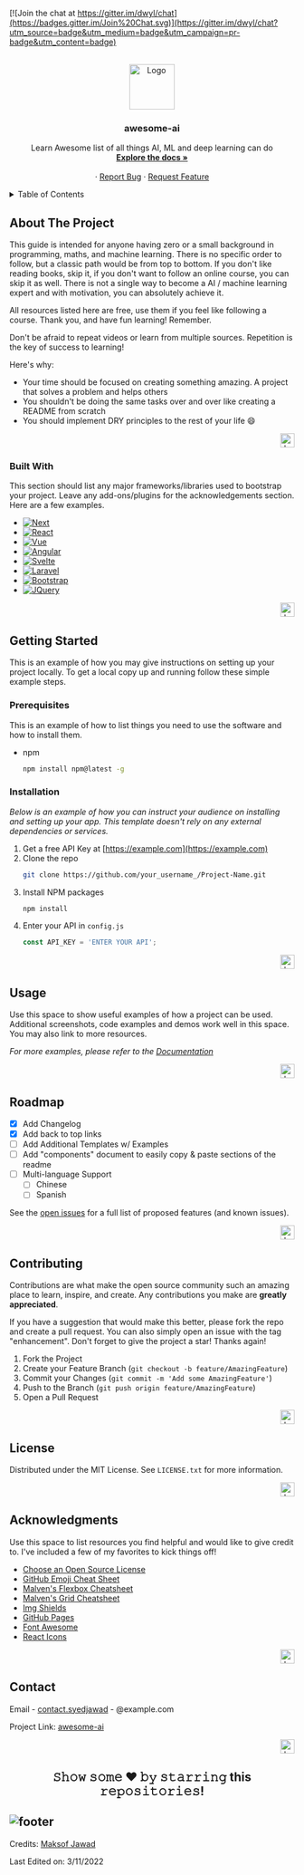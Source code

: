 
<a name="readme-top"></a>
[![Join the chat at https://gitter.im/dwyl/chat](https://badges.gitter.im/Join%20Chat.svg)](https://gitter.im/dwyl/chat?utm_source=badge&utm_medium=badge&utm_campaign=pr-badge&utm_content=badge)
<!-- PROJECT LOGO -->
<br />
<div align="center">
  <a href="https://github.com/maksof-jawad/awesome-ai">
    <img src="https://github.com/maksof-jawad/awesome-ai/blob/main/images/logo.webp" alt="Logo" width="80" height="80">
  </a>

  <h3 align="center">awesome-ai</h3>

  <p align="center">
    Learn Awesome list of all things AI, ML and deep learning can do
    <br />
    <a href="https://github.com/maksof-jawad/awesome-ai"><strong>Explore the docs »</strong></a>
    <br />
    <br />
    ·
    <a href="https://github.com/maksof-jawad/awesome-ai/issues">Report Bug</a>
    ·
    <a href="https://github.com/maksof-jawad/awesome-ai/issues">Request Feature</a>
  </p>
</div>



<!-- TABLE OF CONTENTS -->
<details>
  <summary>Table of Contents</summary>
  <ol>
    <li>
      <a href="#about-the-project">About The Project</a>
      <ul>
        <li><a href="#built-with">Built With</a></li>
      </ul>
    </li>
    <li>
      <a href="#getting-started">Getting Started</a>
      <ul>
        <li><a href="#prerequisites">Prerequisites</a></li>
        <li><a href="#installation">Installation</a></li>
      </ul>
    </li>
    <li><a href="#usage">Usage</a></li>
    <li><a href="#roadmap">Roadmap</a></li>
    <li><a href="#contributing">Contributing</a></li>
    <li><a href="#license">License</a></li>
    <li><a href="#contact">Contact</a></li>
    <li><a href="#acknowledgments">Acknowledgments</a></li>
  </ol>
</details>



<!-- ABOUT THE PROJECT -->
## About The Project

This guide is intended for anyone having zero or a small background in programming, maths, and machine learning. There is no specific order to follow, but a classic path would be from top to bottom. If you don't like reading books, skip it, if you don't want to follow an online course, you can skip it as well. There is not a single way to become a AI / machine learning expert and with motivation, you can absolutely achieve it.

All resources listed here are free, use them if you feel like following a course. Thank you, and have fun learning! Remember.

Don't be afraid to repeat videos or learn from multiple sources. Repetition is the key of success to learning!

Here's why:
* Your time should be focused on creating something amazing. A project that solves a problem and helps others
* You shouldn't be doing the same tasks over and over like creating a README from scratch
* You should implement DRY principles to the rest of your life :smile:

<p align="right"><a href="#readme-top"><img alt="back to top" width="25" height="25" src="https://img.icons8.com/external-others-inmotus-design/67/000000/external-Top-keyboard-others-inmotus-design-2.png"/></a></p>



### Built With

This section should list any major frameworks/libraries used to bootstrap your project. Leave any add-ons/plugins for the acknowledgements section. Here are a few examples.

* [![Next][Next.js]][Next-url]
* [![React][React.js]][React-url]
* [![Vue][Vue.js]][Vue-url]
* [![Angular][Angular.io]][Angular-url]
* [![Svelte][Svelte.dev]][Svelte-url]
* [![Laravel][Laravel.com]][Laravel-url]
* [![Bootstrap][Bootstrap.com]][Bootstrap-url]
* [![JQuery][JQuery.com]][JQuery-url]

<p align="right"><a href="#readme-top"><img alt="back to top" width="25" height="25" src="https://img.icons8.com/external-others-inmotus-design/67/000000/external-Top-keyboard-others-inmotus-design-2.png"/></a></p>



<!-- GETTING STARTED -->
## Getting Started

This is an example of how you may give instructions on setting up your project locally.
To get a local copy up and running follow these simple example steps.

### Prerequisites

This is an example of how to list things you need to use the software and how to install them.
* npm
  ```sh
  npm install npm@latest -g
  ```

### Installation

_Below is an example of how you can instruct your audience on installing and setting up your app. This template doesn't rely on any external dependencies or services._

1. Get a free API Key at [https://example.com](https://example.com)
2. Clone the repo
   ```sh
   git clone https://github.com/your_username_/Project-Name.git
   ```
3. Install NPM packages
   ```sh
   npm install
   ```
4. Enter your API in `config.js`
   ```js
   const API_KEY = 'ENTER YOUR API';
   ```

<p align="right"><a href="#readme-top"><img alt="back to top" width="25" height="25" src="https://img.icons8.com/external-others-inmotus-design/67/000000/external-Top-keyboard-others-inmotus-design-2.png"/></a></p>



<!-- USAGE EXAMPLES -->
## Usage

Use this space to show useful examples of how a project can be used. Additional screenshots, code examples and demos work well in this space. You may also link to more resources.

_For more examples, please refer to the [Documentation](https://example.com)_

<p align="right"><a href="#readme-top"><img alt="back to top" width="25" height="25" src="https://img.icons8.com/external-others-inmotus-design/67/000000/external-Top-keyboard-others-inmotus-design-2.png"/></a></p>



<!-- ROADMAP -->
## Roadmap

- [x] Add Changelog
- [x] Add back to top links
- [ ] Add Additional Templates w/ Examples
- [ ] Add "components" document to easily copy & paste sections of the readme
- [ ] Multi-language Support
    - [ ] Chinese
    - [ ] Spanish

See the [open issues](https://github.com/othneildrew/Best-README-Template/issues) for a full list of proposed features (and known issues).

<p align="right"><a href="#readme-top"><img alt="back to top" width="25" height="25" src="https://img.icons8.com/external-others-inmotus-design/67/000000/external-Top-keyboard-others-inmotus-design-2.png"/></a></p>



<!-- CONTRIBUTING -->
## Contributing

Contributions are what make the open source community such an amazing place to learn, inspire, and create. Any contributions you make are **greatly appreciated**.

If you have a suggestion that would make this better, please fork the repo and create a pull request. You can also simply open an issue with the tag "enhancement".
Don't forget to give the project a star! Thanks again!

1. Fork the Project
2. Create your Feature Branch (`git checkout -b feature/AmazingFeature`)
3. Commit your Changes (`git commit -m 'Add some AmazingFeature'`)
4. Push to the Branch (`git push origin feature/AmazingFeature`)
5. Open a Pull Request

<p align="right"><a href="#readme-top"><img alt="back to top" width="25" height="25" src="https://img.icons8.com/external-others-inmotus-design/67/000000/external-Top-keyboard-others-inmotus-design-2.png"/></a></p>



<!-- LICENSE -->
## License

Distributed under the MIT License. See `LICENSE.txt` for more information.

<p align="right"><a href="#readme-top"><img alt="back to top" width="25" height="25" src="https://img.icons8.com/external-others-inmotus-design/67/000000/external-Top-keyboard-others-inmotus-design-2.png"/></a></p>


<!-- ACKNOWLEDGMENTS -->
## Acknowledgments

Use this space to list resources you find helpful and would like to give credit to. I've included a few of my favorites to kick things off!

* [Choose an Open Source License](https://choosealicense.com)
* [GitHub Emoji Cheat Sheet](https://www.webpagefx.com/tools/emoji-cheat-sheet)
* [Malven's Flexbox Cheatsheet](https://flexbox.malven.co/)
* [Malven's Grid Cheatsheet](https://grid.malven.co/)
* [Img Shields](https://shields.io)
* [GitHub Pages](https://pages.github.com)
* [Font Awesome](https://fontawesome.com)
* [React Icons](https://react-icons.github.io/react-icons/search)

<p align="right"><a href="#readme-top"><img alt="back to top" width="25" height="25" src="https://img.icons8.com/external-others-inmotus-design/67/000000/external-Top-keyboard-others-inmotus-design-2.png"/></a></p>



<!-- MARKDOWN LINKS & IMAGES -->
<!-- https://www.markdownguide.org/basic-syntax/#reference-style-links -->
[contributors-shield]: https://img.shields.io/github/contributors/othneildrew/Best-README-Template.svg?style=for-the-badge
[contributors-url]: https://github.com/othneildrew/Best-README-Template/graphs/contributors
[forks-shield]: https://img.shields.io/github/forks/othneildrew/Best-README-Template.svg?style=for-the-badge
[forks-url]: https://github.com/othneildrew/Best-README-Template/network/members
[stars-shield]: https://img.shields.io/github/stars/othneildrew/Best-README-Template.svg?style=for-the-badge
[stars-url]: https://github.com/othneildrew/Best-README-Template/stargazers
[issues-shield]: https://img.shields.io/github/issues/othneildrew/Best-README-Template.svg?style=for-the-badge
[issues-url]: https://github.com/othneildrew/Best-README-Template/issues
[license-shield]: https://img.shields.io/github/license/othneildrew/Best-README-Template.svg?style=for-the-badge
[license-url]: https://github.com/othneildrew/Best-README-Template/blob/master/LICENSE.txt
[linkedin-shield]: https://img.shields.io/badge/-LinkedIn-black.svg?style=for-the-badge&logo=linkedin&colorB=555
[linkedin-url]: https://linkedin.com/in/othneildrew
[product-screenshot]: images/screenshot.png
[Next.js]: https://img.shields.io/badge/next.js-000000?style=for-the-badge&logo=nextdotjs&logoColor=white
[Next-url]: https://nextjs.org/
[React.js]: https://img.shields.io/badge/React-20232A?style=for-the-badge&logo=react&logoColor=61DAFB
[React-url]: https://reactjs.org/
[Vue.js]: https://img.shields.io/badge/Vue.js-35495E?style=for-the-badge&logo=vuedotjs&logoColor=4FC08D
[Vue-url]: https://vuejs.org/
[Angular.io]: https://img.shields.io/badge/Angular-DD0031?style=for-the-badge&logo=angular&logoColor=white
[Angular-url]: https://angular.io/
[Svelte.dev]: https://img.shields.io/badge/Svelte-4A4A55?style=for-the-badge&logo=svelte&logoColor=FF3E00
[Svelte-url]: https://svelte.dev/
[Laravel.com]: https://img.shields.io/badge/Laravel-FF2D20?style=for-the-badge&logo=laravel&logoColor=white
[Laravel-url]: https://laravel.com
[Bootstrap.com]: https://img.shields.io/badge/Bootstrap-563D7C?style=for-the-badge&logo=bootstrap&logoColor=white
[Bootstrap-url]: https://getbootstrap.com
[JQuery.com]: https://img.shields.io/badge/jQuery-0769AD?style=for-the-badge&logo=jquery&logoColor=white
[JQuery-url]: https://jquery.com 

<!-- CONTACT -->
## Contact

Email - [contact.syedjawad](mailto:contact.syedjawad@gmail.com) - @example.com

Project Link: [awesome-ai](https://github.com/maksof-jawad/awesome-ai/)

<p align="right"><a href="#readme-top"><img alt="back to top" width="25" height="25" src="https://img.icons8.com/external-others-inmotus-design/67/000000/external-Top-keyboard-others-inmotus-design-2.png"/></a></p>


<div align="center">
  
## 𝚂𝚑𝚘𝚠 𝚜𝚘𝚖𝚎 ❤️ 𝚋𝚢 𝚜𝚝𝚊𝚛𝚛𝚒𝚗𝚐 this 𝚛𝚎𝚙𝚘𝚜𝚒𝚝𝚘𝚛𝚒𝚎𝚜!

</div>

![footer](https://github.com/JayantGoel001/JayantGoel001/blob/master/WEBP/footer.webp)
-----
Credits: [Maksof Jawad](https://github.com/maksof-jawad)

Last Edited on: 3/11/2022

